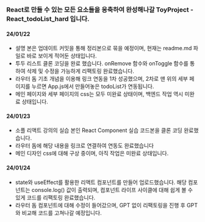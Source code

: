 ### React로 만들 수 있는 모든 요소들을 응축하여 완성해나갈 ToyProject - React_todoList_hard 입니다.

#### 24/01/22 
* 설명 본은 업데이트 커밋을 통해 정리본으로 묶을 예정이며, 현재는 readme.md 파일로 바로 보이게 적어둔 상태입니다.
* 투두 리스트 클론 코딩을 완료 했습니다. onRemove 함수와 onToggle 함수를 통하여 삭제 및 수정을 가능하게 리팩토링 완료했습니다.
* 라우터 돔 기초 개념을 이용해 링크 연동을 1차 성공했으며, 2차로 맨 위의 세부 페이지를 누르면 App.js에서 만들어놓은 todoList가 연동됩니다.
* 메인 페이지와 세부 페이지의 css는 모두 미완료 상태이며, 백엔드 작업 역시 미완료 상태입니다.

#### 24/01/23
* 소플 리액트 강의의 실습 본인 React Component 실습 코드본을 클론 코딩 완료했습니다.
* 라우터 돔에 해당 내용을 링크로 연결하여 연동도 완료했습니다
* 메인 디자인 css에 대해 구상 중이며, 아직 작업은 미완료 상태입니다.

#### 24/01/24
* state와 useEffect를 활용한 리액트 컴포넌트를 만들어 업로드했습니다. 해당 컴포넌트는 console.log() 값이 출력되며, 컴포넌트 라이프 사이클에 대해 쉽게 볼 수 있게 코드를 리팩토링 완료했습니다.
* 라우터 돔 컴포넌트에 대해 수정이 들어갔으며, GPT 없이 리팩토링을 진행 후 GPT와 비교해 코드를 고쳐나갈 예정입니다.
